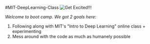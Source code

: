 #MIT-DeepLearning-Class
![Get Excited!!!](https://imgflip.com/i/4y203q)

*Welcome to boot camp. We got 2 goals here:*
1. Following along with MIT's "Intro to Deep Learning" online class + experimenting
2. Mess around with the code as much as humanely possible


